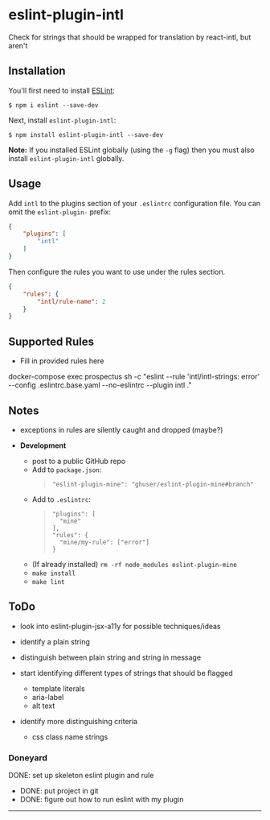 # eslint-plugin-intl

Check for strings that should be wrapped for translation by react-intl, but aren&#39;t

## Installation

You'll first need to install [ESLint](http://eslint.org):

```
$ npm i eslint --save-dev
```

Next, install `eslint-plugin-intl`:

```
$ npm install eslint-plugin-intl --save-dev
```

**Note:** If you installed ESLint globally (using the `-g` flag) then you must also install `eslint-plugin-intl` globally.

## Usage

Add `intl` to the plugins section of your `.eslintrc` configuration file. You can omit the `eslint-plugin-` prefix:

```json
{
    "plugins": [
        "intl"
    ]
}
```


Then configure the rules you want to use under the rules section.

```json
{
    "rules": {
        "intl/rule-name": 2
    }
}
```

## Supported Rules

* Fill in provided rules here

docker-compose exec prospectus sh -c "eslint --rule 'intl/intl-strings: error' --config .eslintrc.base.yaml --no-eslintrc --plugin intl ."


Notes
-----
- exceptions in rules are silently caught and dropped (maybe?)

- __Development__
    - post to a public GitHub repo
    - Add to `package.json`: 
        > `"eslint-plugin-mine": "ghuser/eslint-plugin-mine#branch"`
    - Add to `.eslintrc`:
        > ```
        > "plugins": [
        >   "mine"
        > ],
        > "rules": {
        >   "mine/my-rule": ["error"]
        > }
        > ```
    - (If already installed) `rm -rf node_modules eslint-plugin-mine`
    - `make install`
    - `make lint`


ToDo
----
- look into eslint-plugin-jsx-a11y for possible techniques/ideas

- identify a plain string
- distinguish between plain string and string in message

- start identifying different types of strings that should be flagged
    - template literals
    - aria-label
    - alt text

- identify more distinguishing criteria
    - css class name strings

### Doneyard

DONE: set up skeleton eslint plugin and rule

- DONE: put project in git
- DONE: figure out how to run eslint with my plugin

---
